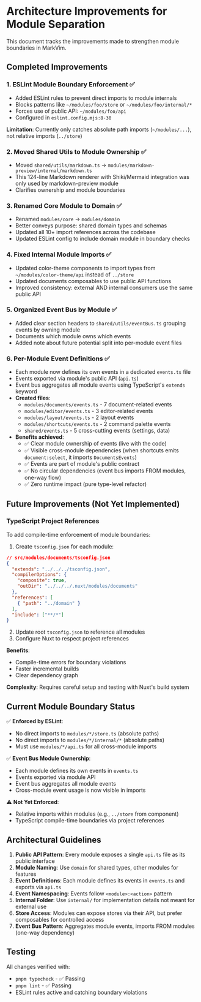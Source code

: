 # Architecture Improvements for Module Separation

This document tracks the improvements made to strengthen module boundaries in MarkVim.

## Completed Improvements

### 1. ESLint Module Boundary Enforcement ✅
- Added ESLint rules to prevent direct imports to module internals
- Blocks patterns like `~/modules/foo/store` or `~/modules/foo/internal/*`
- Forces use of public API: `~/modules/foo/api`
- Configured in `eslint.config.mjs:8-30`

**Limitation**: Currently only catches absolute path imports (`~/modules/...`), not relative imports (`../store`)

### 2. Moved Shared Utils to Module Ownership ✅
- Moved `shared/utils/markdown.ts` → `modules/markdown-preview/internal/markdown.ts`
- This 124-line Markdown renderer with Shiki/Mermaid integration was only used by markdown-preview module
- Clarifies ownership and module boundaries

### 3. Renamed Core Module to Domain ✅
- Renamed `modules/core` → `modules/domain`
- Better conveys purpose: shared domain types and schemas
- Updated all 10+ import references across the codebase
- Updated ESLint config to include domain module in boundary checks

### 4. Fixed Internal Module Imports ✅
- Updated color-theme components to import types from `~/modules/color-theme/api` instead of `../store`
- Updated documents composables to use public API functions
- Improved consistency: external AND internal consumers use the same public API

### 5. Organized Event Bus by Module ✅
- Added clear section headers to `shared/utils/eventBus.ts` grouping events by owning module
- Documents which module owns which events
- Added note about future potential split into per-module event files

### 6. Per-Module Event Definitions ✅
- Each module now defines its own events in a dedicated `events.ts` file
- Events exported via module's public API (`api.ts`)
- Event bus aggregates all module events using TypeScript's `extends` keyword
- **Created files**:
  - `modules/documents/events.ts` - 7 document-related events
  - `modules/editor/events.ts` - 3 editor-related events
  - `modules/layout/events.ts` - 2 layout events
  - `modules/shortcuts/events.ts` - 2 command palette events
  - `shared/events.ts` - 5 cross-cutting events (settings, data)
- **Benefits achieved**:
  - ✅ Clear module ownership of events (live with the code)
  - ✅ Visible cross-module dependencies (when shortcuts emits `document:select`, it imports `DocumentsEvents`)
  - ✅ Events are part of module's public contract
  - ✅ No circular dependencies (event bus imports FROM modules, one-way flow)
  - ✅ Zero runtime impact (pure type-level refactor)

## Future Improvements (Not Yet Implemented)

### TypeScript Project References
To add compile-time enforcement of module boundaries:

1. Create `tsconfig.json` for each module:
```json
// src/modules/documents/tsconfig.json
{
  "extends": "../../../tsconfig.json",
  "compilerOptions": {
    "composite": true,
    "outDir": "../../../.nuxt/modules/documents"
  },
  "references": [
    { "path": "../domain" }
  ],
  "include": ["**/*"]
}
```

2. Update root `tsconfig.json` to reference all modules
3. Configure Nuxt to respect project references

**Benefits**:
- Compile-time errors for boundary violations
- Faster incremental builds
- Clear dependency graph

**Complexity**: Requires careful setup and testing with Nuxt's build system


## Current Module Boundary Status

✅ **Enforced by ESLint**:
- No direct imports to `modules/*/store.ts` (absolute paths)
- No direct imports to `modules/*/internal/*` (absolute paths)
- Must use `modules/*/api.ts` for all cross-module imports

✅ **Event Bus Module Ownership**:
- Each module defines its own events in `events.ts`
- Events exported via module API
- Event bus aggregates all module events
- Cross-module event usage is now visible in imports

⚠️ **Not Yet Enforced**:
- Relative imports within modules (e.g., `../store` from component)
- TypeScript compile-time boundaries via project references

## Architectural Guidelines

1. **Public API Pattern**: Every module exposes a single `api.ts` file as its public interface
2. **Module Naming**: Use `domain` for shared types, other modules for features
3. **Event Definitions**: Each module defines its events in `events.ts` and exports via `api.ts`
4. **Event Namespacing**: Events follow `<module>:<action>` pattern
5. **Internal Folder**: Use `internal/` for implementation details not meant for external use
6. **Store Access**: Modules can expose stores via their API, but prefer composables for controlled access
7. **Event Bus Pattern**: Aggregates module events, imports FROM modules (one-way dependency)

## Testing

All changes verified with:
- `pnpm typecheck` - ✅ Passing
- `pnpm lint` - ✅ Passing
- ESLint rules active and catching boundary violations

